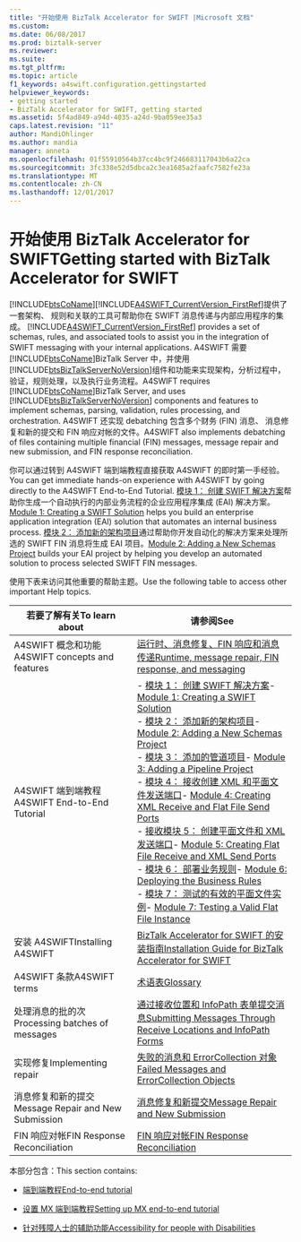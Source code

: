 ```yaml
---
title: "开始使用 BizTalk Accelerator for SWIFT |Microsoft 文档"
ms.custom: 
ms.date: 06/08/2017
ms.prod: biztalk-server
ms.reviewer: 
ms.suite: 
ms.tgt_pltfrm: 
ms.topic: article
f1_keywords: a4swift.configuration.gettingstarted
helpviewer_keywords:
- getting started
- BizTalk Accelerator for SWIFT, getting started
ms.assetid: 5f4ad849-a94d-4035-a24d-9ba059ee35a3
caps.latest.revision: "11"
author: MandiOhlinger
ms.author: mandia
manager: anneta
ms.openlocfilehash: 01f55910564b37cc4bc9f246683117043b6a22ca
ms.sourcegitcommit: 3fc338e52d5dbca2c3ea1685a2faafc7582fe23a
ms.translationtype: MT
ms.contentlocale: zh-CN
ms.lasthandoff: 12/01/2017
---
```

# <a name="getting-started-with-biztalk-accelerator-for-swift"></a><span data-ttu-id="247de-102">开始使用 BizTalk Accelerator for SWIFT</span><span class="sxs-lookup"><span data-stu-id="247de-102">Getting started with BizTalk Accelerator for SWIFT</span></span>
[!INCLUDE[btsCoName](../../includes/btsconame-md.md)]<span data-ttu-id="247de-103">[!INCLUDE[A4SWIFT_CurrentVersion_FirstRef](../../includes/a4swift-currentversion-firstref-md.md)]提供了一套架构、 规则和关联的工具可帮助你在 SWIFT 消息传递与内部应用程序的集成。</span><span class="sxs-lookup"><span data-stu-id="247de-103"> [!INCLUDE[A4SWIFT_CurrentVersion_FirstRef](../../includes/a4swift-currentversion-firstref-md.md)] provides a set of schemas, rules, and associated tools to assist you in the integration of SWIFT messaging with your internal applications.</span></span> <span data-ttu-id="247de-104">A4SWIFT 需要[!INCLUDE[btsCoName](../../includes/btsconame-md.md)]BizTalk Server 中，并使用[!INCLUDE[btsBizTalkServerNoVersion](../../includes/btsbiztalkservernoversion-md.md)]组件和功能来实现架构，分析过程中，验证，规则处理，以及执行业务流程。</span><span class="sxs-lookup"><span data-stu-id="247de-104">A4SWIFT requires [!INCLUDE[btsCoName](../../includes/btsconame-md.md)]BizTalk Server, and uses [!INCLUDE[btsBizTalkServerNoVersion](../../includes/btsbiztalkservernoversion-md.md)] components and features to implement schemas, parsing, validation, rules processing, and orchestration.</span></span> <span data-ttu-id="247de-105">A4SWIFT 还实现 debatching 包含多个财务 (FIN) 消息、 消息修复和新的提交和 FIN 响应对帐的文件。</span><span class="sxs-lookup"><span data-stu-id="247de-105">A4SWIFT also implements debatching of files containing multiple financial (FIN) messages, message repair and new submission, and FIN response reconciliation.</span></span>  
  
 <span data-ttu-id="247de-106">你可以通过转到 A4SWIFT 端到端教程直接获取 A4SWIFT 的即时第一手经验。</span><span class="sxs-lookup"><span data-stu-id="247de-106">You can get immediate hands-on experience with A4SWIFT by going directly to the A4SWIFT End-to-End Tutorial.</span></span> <span data-ttu-id="247de-107">[模块 1： 创建 SWIFT 解决方案](../../adapters-and-accelerators/accelerator-swift/module-1-creating-a-swift-solution.md)帮助你生成一个自动执行的内部业务流程的企业应用程序集成 (EAI) 解决方案。</span><span class="sxs-lookup"><span data-stu-id="247de-107">[Module 1: Creating a SWIFT Solution](../../adapters-and-accelerators/accelerator-swift/module-1-creating-a-swift-solution.md) helps you build an enterprise application integration (EAI) solution that automates an internal business process.</span></span> <span data-ttu-id="247de-108">[模块 2： 添加新的架构项目](../../adapters-and-accelerators/accelerator-swift/module-2-adding-a-new-schemas-project.md)通过帮助你开发自动化的解决方案来处理所选的 SWIFT FIN 消息将生成 EAI 项目。</span><span class="sxs-lookup"><span data-stu-id="247de-108">[Module 2: Adding a New Schemas Project](../../adapters-and-accelerators/accelerator-swift/module-2-adding-a-new-schemas-project.md) builds your EAI project by helping you develop an automated solution to process selected SWIFT FIN messages.</span></span>  
  
 <span data-ttu-id="247de-109">使用下表来访问其他重要的帮助主题。</span><span class="sxs-lookup"><span data-stu-id="247de-109">Use the following table to access other important Help topics.</span></span>  
  
|<span data-ttu-id="247de-110">若要了解有关</span><span class="sxs-lookup"><span data-stu-id="247de-110">To learn about</span></span>|<span data-ttu-id="247de-111">请参阅</span><span class="sxs-lookup"><span data-stu-id="247de-111">See</span></span>|  
|--------------------|---------|  
|<span data-ttu-id="247de-112">A4SWIFT 概念和功能</span><span class="sxs-lookup"><span data-stu-id="247de-112">A4SWIFT concepts and features</span></span>| [<span data-ttu-id="247de-113">运行时、消息修复、FIN 响应和消息传递</span><span class="sxs-lookup"><span data-stu-id="247de-113">Runtime, message repair, FIN response, and messaging</span></span>](../../adapters-and-accelerators/accelerator-swift/runtime-message-repair-fin-response-and-messaging.md)|  
|<span data-ttu-id="247de-114">A4SWIFT 端到端教程</span><span class="sxs-lookup"><span data-stu-id="247de-114">A4SWIFT End-to-End Tutorial</span></span>|<span data-ttu-id="247de-115">-   [模块 1： 创建 SWIFT 解决方案](../../adapters-and-accelerators/accelerator-swift/module-1-creating-a-swift-solution.md)</span><span class="sxs-lookup"><span data-stu-id="247de-115">-   [Module 1: Creating a SWIFT Solution](../../adapters-and-accelerators/accelerator-swift/module-1-creating-a-swift-solution.md)</span></span><br /><span data-ttu-id="247de-116">-   [模块 2： 添加新的架构项目](../../adapters-and-accelerators/accelerator-swift/module-2-adding-a-new-schemas-project.md)</span><span class="sxs-lookup"><span data-stu-id="247de-116">-   [Module 2: Adding a New Schemas Project](../../adapters-and-accelerators/accelerator-swift/module-2-adding-a-new-schemas-project.md)</span></span><br /><span data-ttu-id="247de-117">-   [模块 3： 添加的管道项目](../../adapters-and-accelerators/accelerator-swift/module-3-adding-a-pipeline-project.md)</span><span class="sxs-lookup"><span data-stu-id="247de-117">-   [Module 3: Adding a Pipeline Project](../../adapters-and-accelerators/accelerator-swift/module-3-adding-a-pipeline-project.md)</span></span><br /><span data-ttu-id="247de-118">-   [模块 4： 接收创建 XML 和平面文件发送端口](../../adapters-and-accelerators/accelerator-swift/module-4-adding-an-xml-receive-location-and-flat-file-send-port.md)</span><span class="sxs-lookup"><span data-stu-id="247de-118">-   [Module 4: Creating XML Receive and Flat File Send Ports](../../adapters-and-accelerators/accelerator-swift/module-4-adding-an-xml-receive-location-and-flat-file-send-port.md)</span></span><br /><span data-ttu-id="247de-119">-   [接收模块 5： 创建平面文件和 XML 发送端口](../../adapters-and-accelerators/accelerator-swift/module-5-adding-a-flat-file-receive-location-and-xml-send-port.md)</span><span class="sxs-lookup"><span data-stu-id="247de-119">-   [Module 5: Creating Flat File Receive and XML Send Ports](../../adapters-and-accelerators/accelerator-swift/module-5-adding-a-flat-file-receive-location-and-xml-send-port.md)</span></span><br /><span data-ttu-id="247de-120">-   [模块 6： 部署业务规则](../../adapters-and-accelerators/accelerator-swift/module-6-deploying-the-business-rules.md)</span><span class="sxs-lookup"><span data-stu-id="247de-120">-   [Module 6: Deploying the Business Rules](../../adapters-and-accelerators/accelerator-swift/module-6-deploying-the-business-rules.md)</span></span><br /><span data-ttu-id="247de-121">-   [模块 7： 测试的有效的平面文件实例](../../adapters-and-accelerators/accelerator-swift/module-7-testing-a-valid-flat-file-instance.md)</span><span class="sxs-lookup"><span data-stu-id="247de-121">-   [Module 7: Testing a Valid Flat File Instance](../../adapters-and-accelerators/accelerator-swift/module-7-testing-a-valid-flat-file-instance.md)</span></span>|  
|<span data-ttu-id="247de-122">安装 A4SWIFT</span><span class="sxs-lookup"><span data-stu-id="247de-122">Installing A4SWIFT</span></span>|[<span data-ttu-id="247de-123">BizTalk Accelerator for SWIFT 的安装指南</span><span class="sxs-lookup"><span data-stu-id="247de-123">Installation Guide for BizTalk Accelerator for SWIFT</span></span>](http://www.microsoft.com/downloads/details.aspx?displaylang=en&FamilyID=9ac5431e-19a5-4901-8727-a8d01a2d75c8)|  
|<span data-ttu-id="247de-124">A4SWIFT 条款</span><span class="sxs-lookup"><span data-stu-id="247de-124">A4SWIFT terms</span></span>|[<span data-ttu-id="247de-125">术语表</span><span class="sxs-lookup"><span data-stu-id="247de-125">Glossary</span></span>](../../adapters-and-accelerators/accelerator-swift/glossary6.md)|  
|<span data-ttu-id="247de-126">处理消息的批的次</span><span class="sxs-lookup"><span data-stu-id="247de-126">Processing batches of messages</span></span>|[<span data-ttu-id="247de-127">通过接收位置和 InfoPath 表单提交消息</span><span class="sxs-lookup"><span data-stu-id="247de-127">Submitting Messages Through Receive Locations and InfoPath Forms</span></span>](../../adapters-and-accelerators/accelerator-swift/submitting-messages-through-receive-locations-and-infopath-forms.md)|  
|<span data-ttu-id="247de-128">实现修复</span><span class="sxs-lookup"><span data-stu-id="247de-128">Implementing repair</span></span>|[<span data-ttu-id="247de-129">失败的消息和 ErrorCollection 对象</span><span class="sxs-lookup"><span data-stu-id="247de-129">Failed Messages and ErrorCollection Objects</span></span>](../../adapters-and-accelerators/accelerator-swift/failed-messages-and-errorcollection-objects.md)|  
|<span data-ttu-id="247de-130">消息修复和新的提交</span><span class="sxs-lookup"><span data-stu-id="247de-130">Message Repair and New Submission</span></span>|[<span data-ttu-id="247de-131">消息修复和新提交</span><span class="sxs-lookup"><span data-stu-id="247de-131">Message Repair and New Submission</span></span>](../../adapters-and-accelerators/accelerator-swift/message-repair-and-new-submission.md)|  
|<span data-ttu-id="247de-132">FIN 响应对帐</span><span class="sxs-lookup"><span data-stu-id="247de-132">FIN Response Reconciliation</span></span>|[<span data-ttu-id="247de-133">FIN 响应对帐</span><span class="sxs-lookup"><span data-stu-id="247de-133">FIN Response Reconciliation</span></span>](../../adapters-and-accelerators/accelerator-swift/fin-response-reconciliation.md)|  
  
 <span data-ttu-id="247de-134">本部分包含：</span><span class="sxs-lookup"><span data-stu-id="247de-134">This section contains:</span></span>  

-   [<span data-ttu-id="247de-135">端到端教程</span><span class="sxs-lookup"><span data-stu-id="247de-135">End-to-end tutorial</span></span>](../../adapters-and-accelerators/accelerator-swift/end-to-end-tutorial2.md)  

- [<span data-ttu-id="247de-136">设置 MX 端到端教程</span><span class="sxs-lookup"><span data-stu-id="247de-136">Setting up MX end-to-end tutorial</span></span>](../../adapters-and-accelerators/accelerator-swift/setting-up-mx-end-to-end-tutorial.md) 
  
-   [<span data-ttu-id="247de-137">针对残障人士的辅助功能</span><span class="sxs-lookup"><span data-stu-id="247de-137">Accessibility for people with Disabilities</span></span>](../../adapters-and-accelerators/accelerator-swift/accessibility-for-people-with-disabilities2.md)  
  
